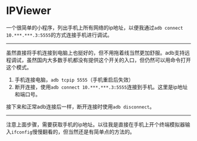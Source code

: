 # IPViewer

一个很简单的小程序，列出手机上所有网络的ip地址，以便我通过`adb connect 10.***.***.3:5555`的方式连接手机进行调试。

---

虽然直接将手机连接到电脑上也挺好的，但不用拖着线当然更加舒服。adb支持远程调试，虽然国内大多数手机都没有提供这个开关的入口，但仍然可以用命令打开这个模式。

1. 手机连接电脑，`adb tcpip 5555`（手机重启后失效）
2. 断开连接，使用`adb connect 10.***.***.3:5555`连接到手机。这里是ip地址和端口号。

接下来和正常adb连接后一样，断开连接时使用`adb disconnect`。

---

注意上面步骤，需要获取手机的ip地址。以往我是直接在手机上开个终端模拟器输入`ifconfig`慢慢翻看的，但当然还是有简单点的方法的。